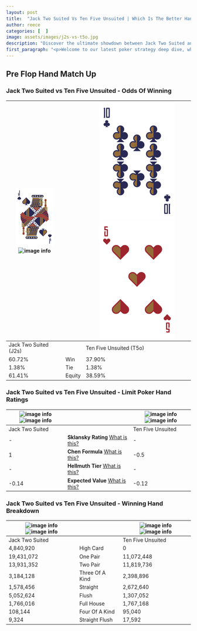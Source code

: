 ```yaml
---
layout: post
title:  "Jack Two Suited Vs Ten Five Unsuited | Which Is The Better Hand In Poker? A Complete Guide"
author: reece
categories: [  ]
image: assets/images/j2s-vs-t5o.jpg
description: "Discover the ultimate showdown between Jack Two Suited and Ten Five Unsuited in poker! Uncover the odds, strategies, and scenarios where one hand triumphs over the other. Get ready to up your poker game with this thrilling analysis."
first_paragraph: "<p>Welcome to our latest poker strategy deep dive, where we're pitting two distinct hands against each other in a high-stakes showdown: Jack Two Suited vs Ten Five Unsuited.</p><p>In the dynamic world of poker, every decision counts, and knowing which hand holds the upper hand is key to your success at the table.</p><p>In this article, we'll dissect these two hands, explore the scenarios where one dominates the other, and equip you with the knowledge to make strategic choices that can tip the odds in your favor.</p><p>Get ready to unravel the intriguing dynamics of these poker hands and elevate your game to new heights.</p>"
---
```




[comment]: # (sp0)

## Pre Flop Hand Match Up

<div class="table hand-ratings" markdown="1"> 



### Jack Two Suited vs Ten Five Unsuited - Odds Of Winning


    
| ![image info](assets/images/hand1/J.png) ![image info](assets/images/hand1/2s.png) |  | ![image info](assets/images/hand2/T.png) ![image info](assets/images/hand2/5o.png) |
| -------- | -------- | -------- |
| Jack Two Suited (J2s) |  | Ten Five Unsuited (T5o) |
| 60.72% | Win | 37.90% |
| 1.38% | Tie | 1.38% |
| 61.41% | Equity | 38.59% |




[comment]: # (sp1)



### Jack Two Suited vs Ten Five Unsuited - Limit Poker Hand Ratings


    
| ![image info](https://www.riverpairs.com/assets/images/hand1/J.png) ![image info](https://www.riverpairs.com/assets/images/hand1/2s.png) |  | ![image info](https://www.riverpairs.com/assets/images/hand2/T.png) ![image info](https://www.riverpairs.com/assets/images/hand2/5o.png) |
| -------- | -------- | -------- |
| Jack Two Suited |  | Ten Five Unsuited |
| - | **Sklansky Rating** [What is this?](/sklansky-rating-explained) | - |
| 1 | **Chen Formula** [What is this?](/chen-formula-explained) | -0.5 |
| - | **Hellmuth Tier** [What is this?](/Hellmuth-tier-explained) | - |
| -0.14 | **Expected Value** [What is this?](/expected-value-explained) | -0.12 |




[comment]: # (sp2)



### Jack Two Suited vs Ten Five Unsuited - Winning Hand Breakdown


    
| ![image info](https://www.riverpairs.com/assets/images/hand1/J.png) ![image info](https://www.riverpairs.com/assets/images/hand1/2s.png) |  | ![image info](https://www.riverpairs.com/assets/images/hand2/T.png) ![image info](https://www.riverpairs.com/assets/images/hand2/5o.png) |
| -------- | -------- | -------- |
| Jack Two Suited |  | Ten Five Unsuited |
| 4,840,920 | High Card | 0 |
| 19,431,072 | One Pair | 11,072,448 |
| 13,931,352 | Two Pair | 11,819,736 |
| 3,184,128 | Three Of A Kind | 2,398,896 |
| 1,578,456 | Straight | 2,672,640 |
| 5,052,624 | Flush | 1,307,052 |
| 1,766,016 | Full House | 1,767,168 |
| 108,144 | Four Of A Kind | 95,040 |
| 9,324 | Straight Flush | 17,592 |




[comment]: # (sp3)



</div>

[comment]: # (sp4)



[comment]: # (sp5)

